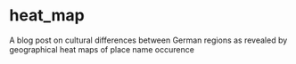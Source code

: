 # heat_map
A blog post on cultural differences between German regions as revealed by geographical heat maps of place name occurence
